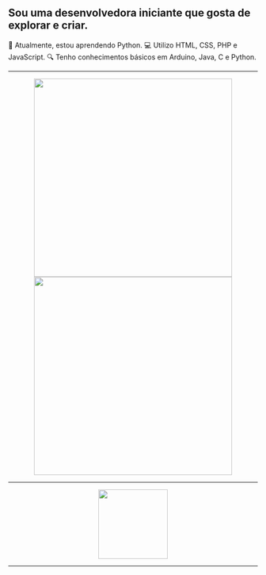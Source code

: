 ## Sou uma desenvolvedora iniciante que gosta de explorar e criar.

🌱 Atualmente, estou aprendendo Python.
💻 Utilizo HTML, CSS, PHP e JavaScript.
🔍 Tenho conhecimentos básicos em Arduino, Java, C e Python.

---

<div>
  <p align="center">
    <img src="https://github-readme-stats.vercel.app/api?username=luanna-silva&show_icons=true&theme=dark" width="400">
    <img src="https://github-readme-streak-stats.herokuapp.com?user=luanna-silva&theme=dark&hide_border=true" width="400">
  </p>
</div>

---

<div>
  <a href="https://github.com/luanna-silva">
    <p align="center">
      <img style="height: 10em;" src="https://github-readme-stats.vercel.app/api/top-langs/?username=luanna-silva&layout=donut&theme=dracula&hide_border=true&locale=pt-br"/>
    </p>
  </a>
</div>

---
